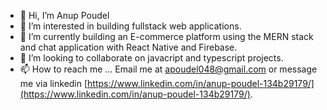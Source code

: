 - 👋 Hi, I’m Anup Poudel
- 👀 I’m interested in building fullstack web applications.
- 🌱 I’m currently building an E-commerce platform using the MERN stack and chat application with React Native and Firebase. 
- 💞️ I’m looking to collaborate on javacript and typescript projects.
- 📫 How to reach me ... Email me at apoudel048@gmail.com or message me via linkedin [https://www.linkedin.com/in/anup-poudel-134b29179/](https://www.linkedin.com/in/anup-poudel-134b29179/).

<!---
anup-an/anup-an is a ✨ special ✨ repository because its `README.md` (this file) appears on your GitHub profile.
You can click the Preview link to take a look at your changes.
--->
